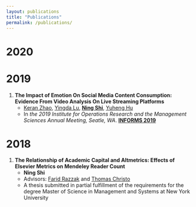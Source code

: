 ```yaml
---
layout: publications
title: "Publications"
permalink: /publications/
---
```

# 2020

# 2019
1. **The Impact of Emotion On Social Media Content Consumption: Evidence From Video Analysis On Live Streaming Platforms**
      * [Keran Zhao](https://www.linkedin.com/in/keran-zhao-65a2a07b/), [Yingda Lu](https://www.linkedin.com/in/yingda-lu-b4749512/), **[Ning Shi](https://mrshininnnnn.github.io/)**, [Yuheng Hu](https://yuhenghu.com/) 
      * In *the 2019 Institute for Operations Research and the Management Sciences Annual Meeting, Seatle, WA*. **[INFORMS 2019](http://meetings2.informs.org/wordpress/seattle2019/)**
# 2018
1. **The Relationship of Academic Capital and Altmetrics: Effects of Elsevier Metrics on Mendeley Reader Count**
      * **Ning Shi**
      * Advisors: [Farid Razzak](https://www.linkedin.com/in/farrazzak/) and [Thomas Christo](https://www.linkedin.com/in/thomas-christo-ph-d-3330922/)
      * A thesis submitted in partial fulfillment of the requirements for the degree Master of Science in Management and Systems at New York University
